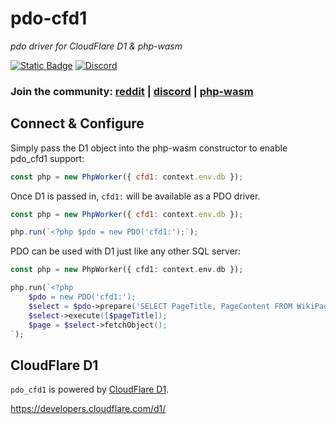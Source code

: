 # pdo-cfd1

*pdo driver for CloudFlare D1 & php-wasm*

[![Static Badge](https://img.shields.io/badge/reddit-always%20online-336699?style=for-the-badge&logo=reddit)](https://www.reddit.com/r/phpwasm/) [![Discord](https://img.shields.io/discord/1199824765666463835?style=for-the-badge&logo=discord&link=https%3A%2F%2Fdiscord.gg%2Fj8VZzju7gJ)](https://discord.gg/j8VZzju7gJ)

### Join the community: [reddit](https://www.reddit.com/r/phpwasm/) | [discord](https://discord.gg/j8VZzju7gJ) | [php-wasm](https://github.com/seanmorris/php-wasm)

## Connect & Configure

Simply pass the D1 object into the php-wasm constructor to enable pdo_cfd1 support:

```javascript
const php = new PhpWorker({ cfd1: context.env.db });
```

Once D1 is passed in, `cfd1:` will be available as a PDO driver.

```javascript
const php = new PhpWorker({ cfd1: context.env.db });

php.run(`<?php $pdo = new PDO('cfd1:');`);
```

PDO can be used with D1 just like any other SQL server:

```php
const php = new PhpWorker({ cfd1: context.env.db });

php.run(`<?php
	$pdo = new PDO('cfd1:');
	$select = $pdo->prepare('SELECT PageTitle, PageContent FROM WikiPages WHERE PageTitle = ?');
	$select->execute([$pageTitle]);
	$page = $select->fetchObject();
`);
```

## CloudFlare D1

`pdo_cfd1` is powered by [CloudFlare D1](https://developers.cloudflare.com/d1/).

https://developers.cloudflare.com/d1/



